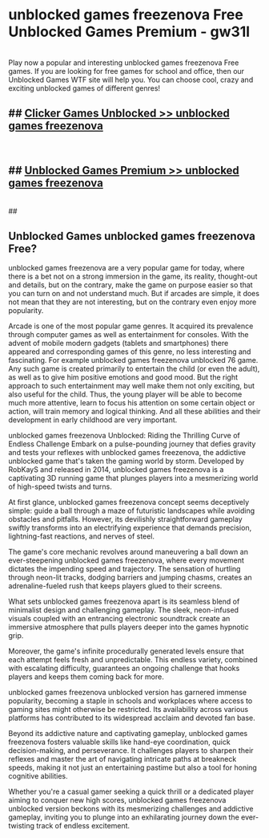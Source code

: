 # unblocked games freezenova Free Unblocked Games Premium - gw31l <br>
<br>
Play now a popular and interesting unblocked games freezenova Free games. If you are looking for free games for school and office, then our Unblocked Games WTF site will help you. You can choose cool, crazy and exciting unblocked games of different genres!


## ##  [Clicker Games Unblocked >> unblocked games freezenova](http://freeplayer.one?title=unblocked_games_freezenova&ref=M1)
  <br>

##  ## [Unblocked Games Premium >> unblocked games freezenova](http://freeplayer.one?title=unblocked_games_freezenova&ref=M1)
  <br>
  ##



## Unblocked Games unblocked games freezenova Free?

unblocked games freezenova are a very popular game for today, where there is a bet not on a strong immersion in the game, its reality, thought-out and details, but on the contrary, make the game on purpose easier so that you can turn on and not understand much. But if arcades are simple, it does not mean that they are not interesting, but on the contrary even enjoy more popularity.

Arcade is one of the most popular game genres. It acquired its prevalence through computer games as well as entertainment for consoles. With the advent of mobile modern gadgets (tablets and smartphones) there appeared and corresponding games of this genre, no less interesting and fascinating. For example unblocked games freezenova unblocked 76 game. Any such game is created primarily to entertain the child (or even the adult), as well as to give him positive emotions and good mood. But the right approach to such entertainment may well make them not only exciting, but also useful for the child. Thus, the young player will be able to become much more attentive, learn to focus his attention on some certain object or action, will train memory and logical thinking. And all these abilities and their development in early childhood are very important.

unblocked games freezenova Unblocked: Riding the Thrilling Curve of Endless Challenge
Embark on a pulse-pounding journey that defies gravity and tests your reflexes with unblocked games freezenova, the addictive unblocked game that's taken the gaming world by storm. Developed by RobKayS and released in 2014, unblocked games freezenova is a captivating 3D running game that plunges players into a mesmerizing world of high-speed twists and turns.

At first glance, unblocked games freezenova concept seems deceptively simple: guide a ball through a maze of futuristic landscapes while avoiding obstacles and pitfalls. However, its devilishly straightforward gameplay swiftly transforms into an electrifying experience that demands precision, lightning-fast reactions, and nerves of steel.

The game's core mechanic revolves around maneuvering a ball down an ever-steepening unblocked games freezenova, where every movement dictates the impending speed and trajectory. The sensation of hurtling through neon-lit tracks, dodging barriers and jumping chasms, creates an adrenaline-fueled rush that keeps players glued to their screens.

What sets unblocked games freezenova apart is its seamless blend of minimalist design and challenging gameplay. The sleek, neon-infused visuals coupled with an entrancing electronic soundtrack create an immersive atmosphere that pulls players deeper into the games hypnotic grip.

Moreover, the game's infinite procedurally generated levels ensure that each attempt feels fresh and unpredictable. This endless variety, combined with escalating difficulty, guarantees an ongoing challenge that hooks players and keeps them coming back for more.

unblocked games freezenova unblocked version has garnered immense popularity, becoming a staple in schools and workplaces where access to gaming sites might otherwise be restricted. Its availability across various platforms has contributed to its widespread acclaim and devoted fan base.

Beyond its addictive nature and captivating gameplay, unblocked games freezenova fosters valuable skills like hand-eye coordination, quick decision-making, and perseverance. It challenges players to sharpen their reflexes and master the art of navigating intricate paths at breakneck speeds, making it not just an entertaining pastime but also a tool for honing cognitive abilities.

Whether you're a casual gamer seeking a quick thrill or a dedicated player aiming to conquer new high scores, unblocked games freezenova unblocked version beckons with its mesmerizing challenges and addictive gameplay, inviting you to plunge into an exhilarating journey down the ever-twisting track of endless excitement.